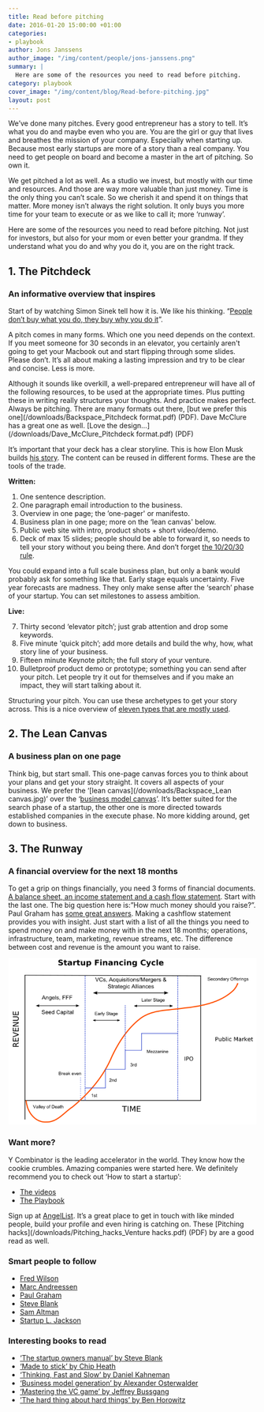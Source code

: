 ```yaml
---
title: Read before pitching
date: 2016-01-20 15:00:00 +01:00
categories:
- playbook
author: Jons Janssens
author_image: "/img/content/people/jons-janssens.png"
summary: |
  Here are some of the resources you need to read before pitching.
category: playbook
cover_image: "/img/content/blog/Read-before-pitching.jpg"
layout: post
---
```


We’ve done many pitches. Every good entrepreneur has a story to tell. It’s what you do and maybe even who you are. You are the girl or guy that lives and breathes the mission of your company. Especially when starting up. Because most early startups are more of a story than a real company. You need to get people on board and become a master in the art of pitching. So own it.

We get pitched a lot as well. As a studio we invest, but mostly with our time and resources. And those are way more valuable than just money. Time is the only thing you can’t scale. So we cherish it and spend it on things that matter. More money isn’t always the right solution. It only buys you more time for your team to execute or as we like to call it; more ‘runway’.

Here are some of the resources you need to read before pitching. Not just for investors, but also for your mom or even better your grandma. If they understand what you do and why you do it, you are on the right track.

## 1. The Pitchdeck

### An informative overview that inspires

Start of by watching Simon Sinek tell how it is. We like his thinking. “[People don’t buy what you do, they buy why you do it](https://www.youtube.com/watch?v=u4ZoJKF_VuA)”.

A pitch comes in many forms. Which one you need depends on the context. If you meet someone for 30 seconds in an elevator, you certainly aren't going to get your Macbook out and start flipping through some slides. Please don’t. It’s all about making a lasting impression and try to be clear and concise. Less is more.

Although it sounds like overkill, a well-prepared entrepreneur will have all of the following resources, to be used at the appropriate times. Plus putting these in writing really structures your thoughts. And practice makes perfect. Always be pitching. There are many formats out there, [but we prefer this one](/downloads/Backspace_Pitchdeck format.pdf) (PDF). Dave McClure has a great one as well. [Love the design…](/downloads/Dave_McClure_Pitchdeck format.pdf) (PDF)

It’s important that your deck has a clear storyline. This is how Elon Musk builds [his story](https://medium.com/firm-narrative/want-a-better-pitch-watch-this-328b95c2fd0b). The content can be reused in different forms. These are the tools of the trade.

**Written:**

1. One sentence description.
2. One paragraph email introduction to the business.
3. Overview in one page; the ’one-pager' or manifesto.
4. Business plan in one page; more on the ‘lean canvas' below.
5. Public web site with intro, product shots + short video/demo.
6. Deck of max 15 slides; people should be able to forward it, so needs to tell your story without you being there. And don’t forget [the 10/20/30 rule](http://guykawasaki.com/the_102030_rule/).


You could expand into a full scale business plan, but only a bank would probably ask for something like that. Early stage equals uncertainty. Five year forecasts are madness. They only make sense after the ‘search’ phase of your startup. You can  set milestones to assess ambition.

**Live:**

7. Thirty second ‘elevator pitch’; just grab attention and drop some keywords.
8. Five minute 'quick pitch’; add more details and build the why, how, what story line of your business.
9. Fifteen minute Keynote pitch; the full story of your venture.
10. Bulletproof product demo or prototype; something you can send after your pitch. Let people try it out for themselves and if you make an impact, they will start talking about it.

Structuring your pitch. You can use these archetypes to get your story across. This is a nice overview of [eleven types that are mostly used](http://www.jasonshen.com/2012/eleven-compelling-startup-pitch-archetypes-with-examples-from-yc-companies/).


## 2. The Lean Canvas

### A business plan on one page

Think big, but start small. This one-page canvas forces you to think about your plans and get your story straight. It covers all aspects of your business. We prefer the ‘[lean canvas](/downloads/Backspace_Lean canvas.jpg)’ over the ‘[business model canvas](http://leanstack.com/why-lean-canvas/)’. It’s better suited for the search phase of a startup, the other one is more directed towards established companies in the execute phase. No more kidding around, get down to business.


## 3. The Runway

### A financial overview for the next 18 months


To get a grip on things financially, you need 3 forms of financial documents. [A balance sheet, an income statement and a cash flow statement](http://www.investopedia.com/articles/04/033104.asp). Start with the last one. The big question here is:”How much money should you raise?”. Paul Graham has [some great answers](http://paulgraham.com/startupfunding.html). Making a cashflow statement provides you with insight. Just start with a list of all the things you need to spend money on and make money with in the next 18 months; operations, infrastructure, team, marketing, revenue streams, etc. The difference between cost and revenue is the amount you want to raise.

![Startup Financing Cycle](/img/content/blog/Startup_financing_cycle.png)

### Want more?

Y Combinator is the leading accelerator in the world. They know how the cookie crumbles. Amazing companies were started here. We definitely recommend you to check out ‘How to start a startup’:

* [The videos](https://www.youtube.com/channel/UCxIJaCMEptJjxmmQgGFsnCg)
* [The Playbook](http://playbook.samaltman.com)

Sign up at [AngelList](https://angel.co). It’s a great place to get in touch with  like minded people, build your profile and even hiring is catching on. These [Pitching hacks](/downloads/Pitching_hacks_Venture hacks.pdf) (PDF) by are a good read as well.

### Smart people to follow

* [Fred Wilson](https://twitter.com/fredwilson)
* [Marc Andreessen](https://twitter.com/pmarca)
* [Paul Graham](https://twitter.com/paulg)
* [Steve Blank](https://twitter.com/sgblank)
* [Sam Altman](https://twitter.com/sama)
* [Startup L. Jackson](https://twitter.com/startupljackson)

### Interesting books to read

* [‘The startup owners manual’ by Steve Blank](https://www.goodreads.com/book/show/13557008-the-startup-owner-s-manual)
* [‘Made to stick’ by Chip Heath](https://www.goodreads.com/book/show/69242.Made_to_Stick)
* [‘Thinking, Fast and Slow’ by Daniel Kahneman](https://www.goodreads.com/book/show/11468377-thinking-fast-and-slow)
* [‘Business model generation’ by Alexander Osterwalder](https://www.goodreads.com/book/show/7723797-business-model-generation)
* [‘Mastering the VC game’ by Jeffrey Bussgang](https://www.goodreads.com/book/show/7904927-mastering-the-vc-game)
* [’The hard thing about hard things’ by Ben Horowitz](https://www.goodreads.com/book/show/18176747-the-hard-thing-about-hard-things)